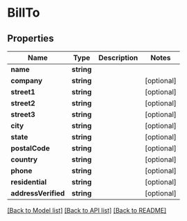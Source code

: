 # BillTo

## Properties
Name | Type | Description | Notes
------------ | ------------- | ------------- | -------------
**name** | **string** |  | 
**company** | **string** |  | [optional] 
**street1** | **string** |  | [optional] 
**street2** | **string** |  | [optional] 
**street3** | **string** |  | [optional] 
**city** | **string** |  | [optional] 
**state** | **string** |  | [optional] 
**postalCode** | **string** |  | [optional] 
**country** | **string** |  | [optional] 
**phone** | **string** |  | [optional] 
**residential** | **string** |  | [optional] 
**addressVerified** | **string** |  | [optional] 

[[Back to Model list]](../README.md#documentation-for-models) [[Back to API list]](../README.md#documentation-for-api-endpoints) [[Back to README]](../README.md)


